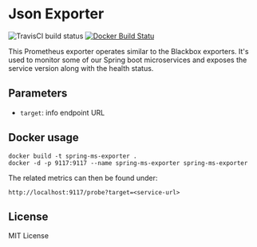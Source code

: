 # Json Exporter
![TravisCI build status](https://travis-ci.org/tolleiv/spring-ms-exporter.svg?branch=master)
[![Docker Build Statu](https://img.shields.io/docker/build/tolleiv/spring-ms-exporter.svg)](https://hub.docker.com/r/tolleiv/spring-ms-exporter/)

This Prometheus exporter operates similar to the Blackbox exporters. It's used to monitor some of our Spring boot microservices and exposes the service version along with the health status.

## Parameters

 - `target`: info endpoint URL

## Docker usage

    docker build -t spring-ms-exporter .
    docker -d -p 9117:9117 --name spring-ms-exporter spring-ms-exporter
   
The related metrics can then be found under:
   
    http://localhost:9117/probe?target=<service-url>

## License

MIT License
